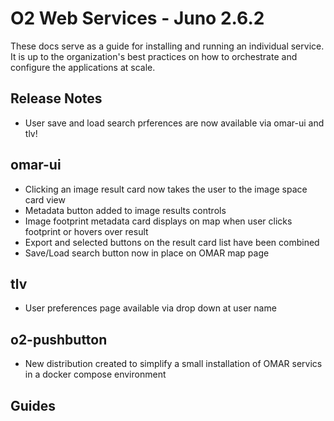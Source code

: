 # O2 Web Services - Juno 2.6.2

These docs serve as a guide for installing and running an individual service. It is up to the organization's best practices on how to orchestrate and configure the applications at scale.

## Release Notes

* User save and load search prferences are now available via omar-ui and tlv!

## omar-ui

* Clicking an image result card now takes the user to the image space card view
* Metadata button added to image results controls
* Image footprint metadata card displays on map when user clicks footprint or hovers over result
* Export and selected buttons on the result card list have been combined
* Save/Load search button now in place on OMAR map page

## tlv

* User preferences page available via drop down at user name

## o2-pushbutton

* New distribution created to simplify a small installation of OMAR servics in a docker compose environment

## Guides
